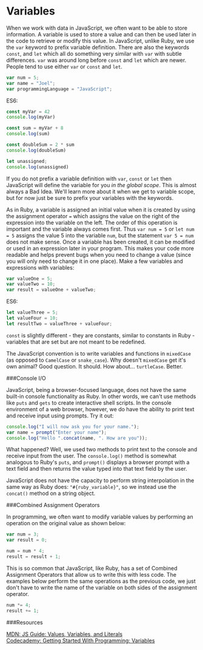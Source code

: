 # Variables

When we work with data in JavaScript, we often want to be able to store information.  A variable is used to store a value and can then be used later in the code to retrieve or modify this value.  In JavaScript, unlike Ruby, we use the `var` keyword to prefix variable definition. There are also the keywords `const`, and `let` which all do something very similar with `var` with subtle differences. `var` was around long before `const` and `let` which are newer. People tend to use either `var` or `const` and `let`.

```javascript
var num = 5;
var name = "Joel";
var programmingLanguage = "JavaScript";
```

ES6: 
```javascript
const myVar = 42
console.log(myVar)

const sum = myVar + 8
console.log(sum)

const doubleSum = 2 * sum
console.log(doubleSum)

let unassigned;
console.log(unassigned)
```

If you do not prefix a variable definition with `var`, `const` or `let` then JavaScript will define the variable for you *in the global scope*. This is almost always a Bad Idea. We'll learn more about it when we get to variable scope, but for now just be sure to prefix your variables with the keywords.

As in Ruby, a variable is assigned an initial value when it is created by using the assignment operator `=` which assigns the value on the right of the expression into the variable on the left. The order of this operation is important and the variable always comes first.  Thus `var num = 5` or `let num = 5` assigns the value 5 into the variable `num`, but the statement `var 5 = num` does not make sense. Once a variable has been created, it can be modified or used in an expression later in your program.  This makes your code more readable and helps prevent bugs when you need to change a value (since you will only need to change it in one place).  Make a few variables and expressions with variables:

```javascript
var valueOne = 5;
var valueTwo = 10;
var result = valueOne + valueTwo;
```

ES6:
```javascript
let valueThree = 5;
let valueFour = 10;
let resultTwo = valueThree + valueFour;
```

`const` is slightly different - they are constants, similar to constants in Ruby - variables that are set but are not meant to be redefined.

The JavaScript convention is to write variables and functions in `mixedCase` (as opposed to `CamelCase` or `snake_case`). Why doesn't `mixedCase` get it's own animal? Good question. It should. How about... `turtleCase`. Better.

###Console I/O

JavaScript, being a browser-focused language, does not have the same built-in console functionality as Ruby. In other words, we can't use methods like `puts` and `gets` to create interactive shell scripts. In the console environment of a web browser, however, we do have the ability to print text and receive input using prompts. Try it out:

```javascript
console.log("I will now ask you for your name.");
var name = prompt("Enter your name");
console.log("Hello ".concat(name, ". How are you"));
```

What happened? Well, we used two methods to print text to the console and receive input from the user. The `console.log()` method is somewhat analogous to Ruby's `puts`, and `prompt()` displays a browser prompt with a text field and then returns the value typed into that text field by the user.

JavaScript does not have the capacity to perform string interpolation in the same way as Ruby does: `"#{ruby_variable}"`, so we instead use the `concat()` method on a string object.

###Combined Assignment Operators

In programming, we often want to modify variable values by performing an operation on the original value as shown below:

```javascript
var num = 3;
var result = 0;

num = num * 4;
result = result + 1;
```

This is so common that JavaScript, like Ruby, has a set of Combined Assignment Operators that allow us to write this with less code.  The examples below perform the same operations as the previous code, we just don't have to write the name of the variable on both sides of the assignment operator.

```javascript
num *= 4;
result += 1;
```

###Resources

[MDN: JS Guide: Values, Variables, and Literals](https://developer.mozilla.org/en/JavaScript/Guide/Values%2C_Variables%2C_and_Literals)<br>
[Codecademy: Getting Started With Programming: Variables](http://www.codecademy.com/courses/getting-started-v2/4)
